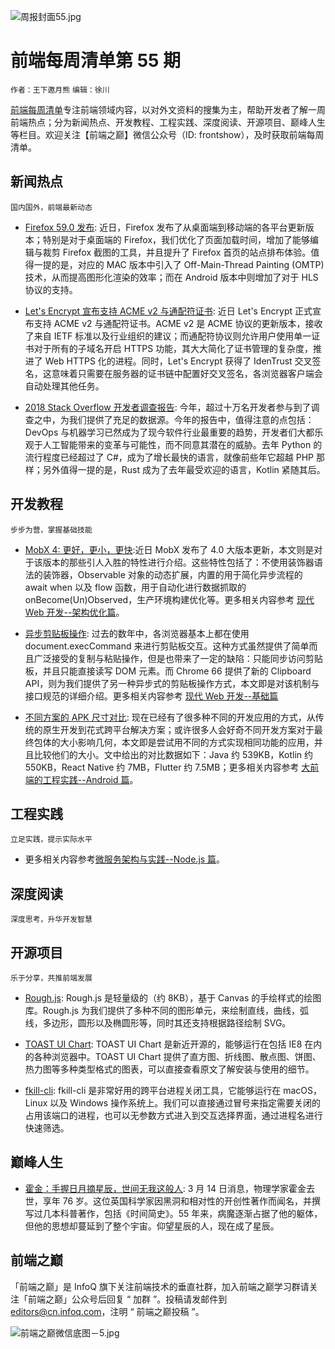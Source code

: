 ![周报封面55.jpg](http://upload-images.jianshu.io/upload_images/1647496-e1d5b6bb971ea4df.jpg?imageMogr2/auto-orient/strip%7CimageView2/2/w/1240)

# 前端每周清单第 55 期

`作者：王下邀月熊` `编辑：徐川`

[前端每周清单](http://www.infoq.com/cn/FE-Weekly)专注前端领域内容，以对外文资料的搜集为主，帮助开发者了解一周前端热点；分为新闻热点、开发教程、工程实践、深度阅读、开源项目、巅峰人生等栏目。欢迎关注【前端之巅】微信公众号（ID: frontshow），及时获取前端每周清单。

## 新闻热点

`国内国外，前端最新动态`

* [Firefox 59.0 发布](https://www.mozilla.org/en-US/firefox/59.0/releasenotes/): 近日，Firefox 发布了从桌面端到移动端的各平台更新版本；特别是对于桌面端的 Firefox，我们优化了页面加载时间，增加了能够编辑与裁剪 Firefox 截图的工具，并且提升了 Firefox 首页的站点排布体验。值得一提的是，对应的 MAC 版本中引入了 Off-Main-Thread Painting (OMTP) 技术，从而提高图形化渲染的效率；而在 Android 版本中则增加了对于 HLS 协议的支持。

* [Let's Encrypt 宣布支持 ACME v2 与通配符证书](https://community.letsencrypt.org/t/acme-v2-and-wildcard-certificate-support-is-live/55579): 近日 Let's Encrypt 正式宣布支持 ACME v2 与通配符证书。ACME v2 是 ACME 协议的更新版本，接收了来自 IETF 标准以及行业组织的建议；而通配符协议则允许用户使用单一证书对于所有的子域名开启 HTTPS 功能，其大大简化了证书管理的复杂度，推进了 Web HTTPS 化的进程。同时，Let's Encrypt 获得了 IdenTrust 交叉签名，这意味着只需要在服务器的证书链中配置好交叉签名，各浏览器客户端会自动处理其他任务。

* [2018 Stack Overflow 开发者调查报告](https://insights.stackoverflow.com/survey/2018): 今年，超过十万名开发者参与到了调查之中，为我们提供了充足的数据源。今年的报告中，值得注意的点包括：DevOps 与机器学习已然成为了现今软件行业最重要的趋势，开发者们大都乐观于人工智能带来的变革与可能性，而不同意其潜在的威胁。去年 Python 的流行程度已经超过了 C#，成为了增长最快的语言，就像前些年它超越 PHP 那样；另外值得一提的是，Rust 成为了去年最受欢迎的语言，Kotlin 紧随其后。

## 开发教程

`步步为营，掌握基础技能`

* [MobX 4: 更好，更小，更快](https://parg.co/UzS):近日 MobX 发布了 4.0 大版本更新，本文则是对于该版本的那些引人入胜的特性进行介绍。这些特性包括了：不使用装饰器语法的装饰器，Observable 对象的动态扩展，内置的用于简化异步流程的 await when 以及 flow 函数，用于自动化进行数据抓取的 onBecome(Un)Observed，生产环境构建优化等。更多相关内容参考 [现代 Web 开发--架构优化篇](https://github.com/wxyyxc1992/Web-Series/tree/master/%E6%9E%B6%E6%9E%84%E4%BC%98%E5%8C%96)。

* [异步剪贴板操作](https://developers.google.com/web/updates/2018/03/clipboardapi): 过去的数年中，各浏览器基本上都在使用 document.execCommand 来进行剪贴板交互。这种方式虽然提供了简单而且广泛接受的复制与粘贴操作，但是也带来了一定的缺陷：只能同步访问剪贴板，并且只能直接读写 DOM 元素。而 Chrome 66 提供了新的 Clipboard API，则为我们提供了另一种异步式的剪贴板操作方式，本文即是对该机制与接口规范的详细介绍。更多相关内容参考 [现代 Web 开发--基础篇](https://github.com/wxyyxc1992/Web-Series/tree/master/%E5%9F%BA%E7%A1%80)

* [不同方案的 APK 尺寸对比](https://android.jlelse.eu/comparing-apk-sizes-a0eb37bb36f): 现在已经有了很多种不同的开发应用的方式，从传统的原生开发到花式跨平台解决方案；或许很多人会好奇不同开发方案对于最终包体的大小影响几何，本文即是尝试用不同的方式实现相同功能的应用，并且比较他们的大小。文中给出的对比数据如下：Java 约 539KB，Kotlin 约 550KB，React Native 约 7MB，Flutter 约 7.5MB；更多相关内容参考 [大前端的工程实践--Android 篇](https://github.com/wxyyxc1992/FrontendTechnology-Series)。

## 工程实践

`立足实践，提示实际水平`

* 更多相关内容参考[微服务架构与实践--Node.js 篇](https://github.com/wxyyxc1992/ServerSideApplication-Series/tree/master/Node)。

## 深度阅读

`深度思考，升华开发智慧`

## 开源项目

`乐于分享，共推前端发展`

* [Rough.js](http://roughjs.com/): Rough.js 是轻量级的（约 8KB），基于 Canvas 的手绘样式的绘图库。Rough.js 为我们提供了多种不同的图形单元，来绘制直线，曲线，弧线，多边形，圆形以及椭圆形等，同时其还支持根据路径绘制 SVG。

* [TOAST UI Chart](https://github.com/nhnent/tui.chart): TOAST UI Chart 是新近开源的，能够运行在包括 IE8 在内的各种浏览器中。TOAST UI Chart 提供了直方图、折线图、散点图、饼图、热力图等多种类型格式的图表，可以直接查看原文了解安装与使用的细节。

* [fkill-cli](https://github.com/sindresorhus/fkill-cli): fkill-cli 是非常好用的跨平台进程关闭工具，它能够运行在 macOS，Linux 以及 Windows 操作系统上。我们可以直接通过冒号来指定需要关闭的占用该端口的进程，也可以无参数方式进入到交互选择界面，通过进程名进行快速筛选。

## 巅峰人生

* [霍金：手握日月摘星辰，世间无我这般人](https://parg.co/UTz): 3 月 14 日消息，物理学家霍金去世，享年 76 岁。这位英国科学家因黑洞和相对性的开创性著作而闻名，并撰写过几本科普著作，包括《时间简史》。55 年来，病魔逐渐占据了他的躯体，但他的思想却蔓延到了整个宇宙。仰望星辰的人，现在成了星辰。

## 前端之巅

「前端之巅」是 InfoQ 旗下关注前端技术的垂直社群，加入前端之巅学习群请关注「前端之巅」公众号后回复 “ 加群 ”。投稿请发邮件到 editors@cn.infoq.com，注明 “ 前端之巅投稿 ”。

![前端之巅微信底图－5.jpg](http://upload-images.jianshu.io/upload_images/1647496-01712a993d2b23de.jpg?imageMogr2/auto-orient/strip%7CimageView2/2/w/1240)
